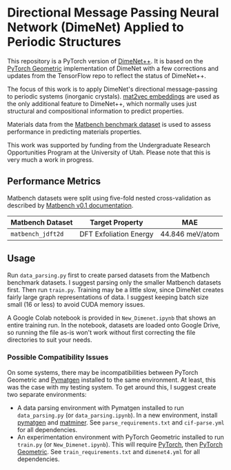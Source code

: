 # Directional Message Passing Neural Network (DimeNet) Applied to Periodic Structures

This repository is a PyTorch version of [DimeNet++](https://github.com/klicperajo/dimenet). It is based on the [PyTorch Geometric](https://github.com/rusty1s/pytorch_geometric) implementation of DimeNet with a few corrections and updates from the TensorFlow repo to reflect the status of DimeNet++.

The focus of this work is to apply DimeNet's directional message-passing to periodic systems (inorganic crystals). [mat2vec embeddings](https://github.com/materialsintelligence/mat2vec) are used as the only additional feature to DimeNet++, which normally uses just structural and compositional information to predict properties.

Materials data from the [Matbench benchmark dataset](https://hackingmaterials.lbl.gov/automatminer/datasets.html) is used to assess performance in predicting materials properties.

This work was supported by funding from the Undergraduate Research Opportunities Program at the University of Utah. Please note that this is very much a work in progress.

## Performance Metrics
Matbench datasets were split using five-fold nested cross-validation as described by [Matbench v0.1 documentation](https://hackingmaterials.lbl.gov/automatminer/datasets.html#benchmarking-and-reporting-your-algorithm).

|Matbench Dataset|Target Property|MAE|
|---|---|---|
|`matbench_jdft2d`|DFT Exfoliation Energy|44.846 meV/atom|

## Usage
Run `data_parsing.py` first to create parsed datasets from the Matbench benchmark datasets. I suggest parsing only the smaller Matbench datasets first. Then run `train.py`. Training may be a little slow, since DimeNet creates fairly large graph representations of data. I suggest keeping batch size small (16 or less) to avoid CUDA memory issues.

A Google Colab notebook is provided in `New_Dimenet.ipynb` that shows an entire training run. In the notebook, datasets are loaded onto Google Drive, so running the file as-is won't work without first correcting the file directories to suit your needs.

### Possible Compatibility Issues
On some systems, there may be incompatibilities between PyTorch Geometric and [Pymatgen](https://github.com/materialsproject/pymatgen) installed to the same environment. At least, this was the case with my testing system. To get around this, I suggest create two separate environments:
* A data parsing environment with Pymatgen installed to run `data_parsing.py` (or `data_parsing.ipynb`). In a new environment, install [pymatgen](https://pymatgen.org/installation.html#step-3-install-pymatgen) and [matminer](https://hackingmaterials.lbl.gov/matminer/installation.html). See `parse_requirements.txt` and `cif-parse.yml` for all dependencies.
* An experimentation environment with PyTorch Geometric installed to run `train.py` (or `New_Dimenet.ipynb`). This will require [PyTorch](https://pytorch.org/get-started/locally/), then [PyTorch Geometric](https://github.com/rusty1s/pytorch_geometric#installation). See `train_requirements.txt` and `dimenet4.yml` for all dependencies.
